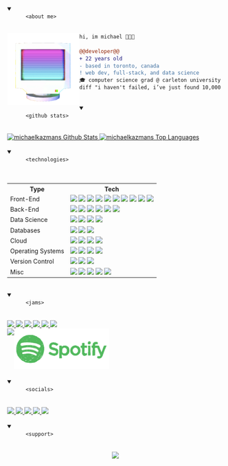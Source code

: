 <!-- Begin Header -->
<details open>
  <summary>
    <code>
      &lt;about me&gt;
    </code>
  </summary>
  <img align="left" width="168px" src="./images/floating_computer.gif" />

  ```diff
  hi, im michael 👨🏻‍💻

  @@developer@@
  + 22 years old
  - based in toronto, canada
  ! web dev, full-stack, and data science
  🎓 computer science grad @ carleton university
  diff "i haven't failed, i’ve just found 10,000 ways that won’t work"
  ```
</details>
<!-- End Header -->
<br>
<!-- Begin GitHub Stats -->
<details open>
  <summary>
    <code>
      &lt;github stats&gt;
    </code>
  </summary>
  <br/>
  <a href="https://github.com/anuraghazra/github-readme-stats">
    <img alt="michaelkazmans Github Stats" src="https://github-readme-stats.vercel.app/api/?username=michaelkazman&show_icons=true&count_private=true&theme=react&hide_border=true&bg_color=161B22&title_color=D3A9FF&icon_color=92C0E8&text_color=FFFFFF" height="194px"/>
  </a>
  <a href="https://github.com/anuraghazra/github-readme-stats">
    <img alt="michaelkazmans Top Languages" src="https://github-readme-stats.vercel.app/api/top-langs/?username=michaelkazman&langs_count=8&layout=compact&theme=react&hide_border=true&bg_color=161B22&title_color=D3A9FF&icon_color=92C0E8&text_color=FFFFFF" height="194px"/>
  </a>
</details>
<!-- End GitHub Stats -->
<br>
<!-- Start Technologies -->
<details open>
  <summary>
    <code>
      &lt;technologies&gt;
    </code>
  </summary>
  <br>
  <table>
  <tr>
    <th>Type</th>
    <th>Tech</th>
  </tr>
  <tr>
    <td>Front-End</td>
    <td>
      <img src="https://img.icons8.com/color/30/javascript.png"/>
      <img src="https://img.icons8.com/color/30/html-5.png"/>
      <img src="https://img.icons8.com/color/30/css3.png"/>
      <img src="https://img.icons8.com/color/30/react-native.png"/>
      <img src="https://img.icons8.com/color/30/redux.png"/>
      <img src="https://img.icons8.com/color/30/nodejs.png"/>
      <img src="https://img.icons8.com/color/30/typescript.png"/>          
      <img src="https://img.icons8.com/color/30/sass.png"/>      
      <img src="https://img.icons8.com/color/30/material-ui.png"/>   
      <img src="https://img.icons8.com/color/30/bootstrap.png"/>      
    </td>
  </tr>
  <tr>
    <td>Back-End</td>
    <td>
      <img src="https://img.icons8.com/color/30/python.png"/>
      <img src="https://img.icons8.com/color/30/django.png"/>      
      <img src="https://img.icons8.com/color/30/java.png"/>
      <img src="https://img.icons8.com/color/30/spring-logo.png"/>      
      <img src="https://img.icons8.com/color/30/c-plus-plus-logo.png"/>
      <img src="https://img.icons8.com/color/30/c-programming.png"/>      
    </td>
  </tr>
  <tr>
    <td>Data Science</td>
    <td>
      <img src="https://img.icons8.com/color/30/tensorflow.png"/>
      <img height="30" src="https://cdn.jsdelivr.net/npm/simple-icons@latest/icons/jupyter.svg" />
      <img src="https://img.icons8.com/color/30/opencv.png"/>    
      <img height="30" src="https://cdn.jsdelivr.net/npm/simple-icons@latest/icons/scikit-learn.svg" />
    </td>
  </tr>
  <tr>
    <td>Databases</td>
    <td>
      <img src="https://img.icons8.com/color/30/mongodb.png"/>
      <img src="https://img.icons8.com/color/30/mysql-logo.png"/>
      <img src="https://img.icons8.com/color/30/amazon-s3.png"/>
    </td>
  </tr>
  <tr>
    <td>Cloud</td>
    <td>
      <img src="https://img.icons8.com/color/30/google-cloud.png"/>
      <img src="https://img.icons8.com/color/30/amazon-web-services.png"/>
      <img src="https://img.icons8.com/color/30/azure.png"/>
      <img src="https://img.icons8.com/color/30/docker.png"/>
    </td>
  </tr>
  <tr>
    <td>Operating Systems</td>
    <td>
      <img src="https://img.icons8.com/color/30/mac-os.png"/>
      <img src="https://img.icons8.com/color/30/linux.png"/>
      <img src="https://img.icons8.com/color/30/ubuntu--v1.png"/>
      <img src="https://img.icons8.com/color/30/windows-10.png"/>
    </td>
  </tr>
  <tr>
    <td>Version Control</td>
    <td>
      <img src="https://img.icons8.com/color/30/git.png"/>
      <img src="https://img.icons8.com/material-outlined/30/github.png"/>
      <img src="https://img.icons8.com/color/30/gitlab.png"/>
    </td>
  </tr>
  <tr>
    <td>Misc</td>
    <td>
      <img src="https://img.icons8.com/color/30/visual-studio-code-2019.png"/>
      <img src="https://img.icons8.com/plasticine/30/000000/bash.png"/>
      <img src="https://img.icons8.com/color/30/000000/confluence--v2.png"/>
      <img src="https://img.icons8.com/color/30/000000/powershell.png"/>
      <img src="https://img.icons8.com/color/30/npm.png"/>      
    </td>
  </tr>
</table>
</details>
<!-- End Technologies -->
<br>
<!-- Start Spotify -->
<details open>
  <summary>
    <code>
      &lt;jams&gt;
    </code>
  </summary>
  <br/>
  <div>
    <a href="https://open.spotify.com/playlist/6tEwsHDqkDzPOL9tmuPuUv">
      <img src="https://img.shields.io/badge/Programming%20☕-%231DB954.svg?&style=flat-square&logo=spotify&logoColor=white" />
    </a>
    <a href="https://open.spotify.com/playlist/6tEwsHDqkDzPOL9tmuPuUv">
      <img src="https://img.shields.io/badge/EDM%20🎛️-%231DB954.svg?&style=flat-square&logo=spotify&logoColor=white" />
    </a>
    <a href="https://open.spotify.com/playlist/0wZIutZFpaUYYwJJyhkMVG">
      <img src="https://img.shields.io/badge/Fantasy%20🧙-%231DB954.svg?&style=flat-square&logo=spotify&logoColor=white" />
    </a>
    <a href="https://open.spotify.com/playlist/0a89QvfUATI2oN9VnrZdJr">
      <img src="https://img.shields.io/badge/Classical%20🎩-%231DB954.svg?&style=flat-square&logo=spotify&logoColor=white" />        
    </a>
    <a href="https://open.spotify.com/playlist/3POsn2Qb5LcNZukDH3YsEk">
      <img src="https://img.shields.io/badge/Movies%20🎬-%231DB954.svg?&style=flat-square&logo=spotify&logoColor=white" />
    </a>
    <a href="https://open.spotify.com/playlist/6UR7WrfWrOZEkgTNgN3ieg">
      <img src="https://img.shields.io/badge/Alt%20Rock%20🎸-%231DB954.svg?&style=flat-square&logo=spotify&logoColor=white" />      
    </a>
  </div>
  <div>
    <img align="left" src="https://spotify-github-profile.vercel.app/api/view?uid=seniorfluffie&cover_image=true&theme=novatorem" href="https://spotify-github-profile.vercel.app/api/view?uid=seniorfluffie&redirect=true" />
    <img vertical-align="middle" height="95px" src="./images/spotify.gif" href="https://open.spotify.com/user/seniorfluffie" />
  </div>
</details>
<!-- End Spotify -->
<br>
<!-- Start Social Badges -->
<details open>
  <summary>
    <code>
      &lt;socials&gt;
    </code>
  </summary>
  <br/>
    <div>
      <a href="https://github.com/michaelkazman">
        <img src="https://img.shields.io/github/followers/michaelkazman?style=social"/>
      </a>
      <a href="mailto:michael.kazman@gmail.com">
        <img src="https://img.shields.io/badge/-michael.kazman-c14438?style=social&logo=Gmail&logoColor=red"/>
      </a>
      <a href="https://michaelkazman.com">
        <img src="https://img.shields.io/badge/-michaelkazman.com-blue?style=social&logo=homeassistantcommunitystore&logoColor=colorB"/>
      </a>
      <a href="https://www.linkedin.com/in/michaelkazman/">
        <img src="https://img.shields.io/badge/-Michael%20Kazman-blue?style=social&logo=Linkedin&logoColor=blue"/>
      </a>
      <a href="javascript:void(0);">
        <img src="https://komarev.com/ghpvc/?username=michaelkazman&color=0C866C"/>
      </a>
    </div>
</details>
<!-- End Social Badges -->
<br>
<!-- Start BuyMeACoffee -->
<details open>
  <summary>
    <code>
      &lt;support&gt;
    </code>
  </summary>
  <br/>
  <div align="center">
      <a href="https://www.buymeacoffee.com/michaelkazman">
        <img src="https://img.buymeacoffee.com/button-api/?text=Buy me a beer?&emoji=🍺&slug=michaelkazman&button_colour=5b95a9&font_colour=ffffff&font_family=Poppins&outline_colour=ffffff&coffee_colour=FFDD00?font-size=0.5" height="58px">
      </a>
  </div>
</details>
<!-- End BuyMeACoffee -->
